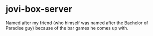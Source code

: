 # jovi-box-server

Named after my friend (who himself was named after the Bachelor of Paradise guy) because of the bar games he comes up with.
